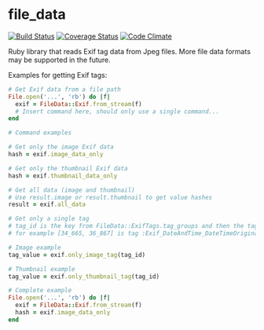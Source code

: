file_data
=========

[![Build Status](https://travis-ci.org/ScottHaney/file_data.svg?branch=master)](https://travis-ci.org/ScottHaney/file_data)
[![Coverage Status](https://coveralls.io/repos/github/ScottHaney/file_data/badge.svg?branch=master)](https://coveralls.io/github/ScottHaney/file_data?branch=master)
[![Code Climate](https://codeclimate.com/github/ScottHaney/file_data/badges/gpa.svg)](https://codeclimate.com/github/ScottHaney/file_data)

Ruby library that reads Exif tag data from Jpeg files. More file data formats may be supported in the future.

Examples for getting Exif tags:

```ruby
# Get Exif data from a file path
File.open('...', 'rb') do |f|
  exif = FileData::Exif.from_stream(f)
  # Insert command here, should only use a single command...
end

# Command examples

# Get only the image Exif data
hash = exif.image_data_only

# Get only the thumbnail Exif data
hash = exif.thumbnail_data_only

# Get all data (image and thumbnail)
# Use result.image or result.thumbnail to get value hashes
result = exif.all_data

# Get only a single tag
# tag_id is the key from FileData::ExifTags.tag_groups and then the tag key in the value hash
# for example [34_665, 36_867] is tag :Exif_DateAndTime_DateTimeOriginal

# Image example
tag_value = exif.only_image_tag(tag_id)

# Thumbnail example
tag_value = exif.only_thumbnail_tag(tag_id)

# Complete example
File.open('...', 'rb') do |f|
  exif = FileData::Exif.from_stream(f)
  hash = exif.image_data_only
end


